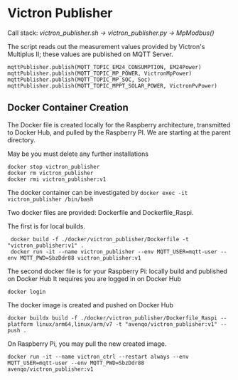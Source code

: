 # Victron Publisher
Call stack: *victron_publisher.sh -> victron_publisher.py -> MpModbus()*

The script reads out the measurement values provided by Victron's Multiplus II; these values are published on MQTT Server.
```
mqttPublisher.publish(MQTT_TOPIC_EM24_CONSUMPTION, EM24Power)
mqttPublisher.publish(MQTT_TOPIC_MP_POWER, VictronMpPower)
mqttPublisher.publish(MQTT_TOPIC_MP_SOC, Soc)
mqttPublisher.publish(MQTT_TOPIC_MPPT_SOLAR_POWER, VictronPvPower)
```
## Docker Container Creation
The Docker file is created locally for the Raspberry architecture, transmitted to Docker Hub, and pulled by the Raspberry PI.
We are starting at the parent directory.

May be you must delete any further installations
```
docker stop victron_publisher 
docker rm victron_publisher
docker rmi victron_publisher:v1
```

The docker container can be investigated by
`docker exec -it victron_publisher /bin/bash`

Two docker files are provided: Dockerfile and Dockerfile_Raspi.

The first is for local builds.
```
 docker build -f ./docker/victron_publisher/Dockerfile -t "victron_publisher:v1" .
 docker run -it --name victron_publisher --env MQTT_USER=mqtt-user --env MQTT_PWD=SbzDdr88 victron_publisher:v1
```

The second docker file is for your Raspberry Pi: locally build and published on Docker Hub
It requires you are logged in on Docker Hub
```
docker login
```
The docker image is created and pushed on Docker Hub
```
docker buildx build -f ./docker/victron_publisher/Dockerfile_Raspi --platform linux/arm64,linux/arm/v7 -t "avenqo/victron_publisher:v1" --push .
```

On Raspberry Pi, you may pull the new created image.
```
docker run -it --name victron_ctrl --restart always --env MQTT_USER=mqtt-user --env MQTT_PWD=SbzDdr88 avenqo/victron_publisher:v1
```

